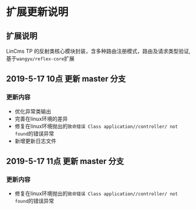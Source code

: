 # 扩展更新说明

## 扩展说明

LinCms TP 的反射类核心模块封装，含多种路由注册模式，路由及请求类型验证,基于`wangyu/reflex-core`扩展

## 2019-5-17 10点 更新 master 分支

### 更新内容

- 优化异常类输出
- 完善在linux环境的差异
- 修复在linux环境抛出的`致命错误 Class application//controller/ not found`的错误异常
- 新增更新日志文件

## 2019-5-17 11点 更新 master 分支

### 更新内容

- 修复在linux环境抛出的`致命错误 Class application//controller/ not found`的错误异常